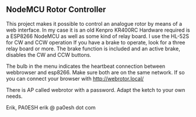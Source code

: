 ## NodeMCU Rotor Controller

This project makes it possible to control an analogue rotor by means of a web interface.
In my case it is an old Kenpro KR400RC
Hardware required is a ESP8266 NodeMCU as well as some kind of relay board.
I use the HL-52S for CW and CCW operation
If you have a brake to operate, look for a three relay board or more.
The brake function is included and an active brake, disables the CW and CCW buttons.

The bulb in the menu indicates the heartbeat connection between webbrowser and esp8266. 
Make sure both are on the same network.
If so you can connect your browser with http://webrotor.local/

There is AP called webrotor with a password. Adapt the ketch to your own needs.

Erik, PA0ESH
erik @ pa0esh dot com


